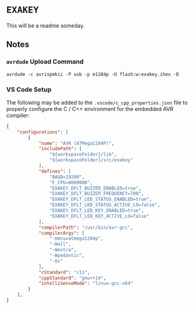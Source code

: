 # `EXAKEY`

This will be a readme someday.

## Notes

### `avrdude` Upload Command

```
avrdude -c avrispmkii -P usb -p m1284p -U flash:w:exakey.ihex -D
```

### VS Code Setup

The following may be added to the `.vscode/c_cpp_properties.json` file to properly configure the C / C++ environment for
the embedded AVR compiler:

```json
{
    "configurations": [
        {
            "name": "AVR (ATMega1284P)",
            "includePath": [
                "${workspaceFolder}/lib",
                "${workspaceFolder}/src/exakey"
            ],
            "defines": [
                "BAUD=19200",
                "F_CPU=8000000",
                "EXAKEY_DFLT_BUZZER_ENABLED=true",
                "EXAKEY_DFLT_BUZZER_FREQUENCY=700",
                "EXAKEY_DFLT_LED_STATUS_ENABLED=true",
                "EXAKEY_DFLT_LED_STATUS_ACTIVE_LO=false",
                "EXAKEY_DFLT_LED_KEY_ENABLED=true",
                "EXAKEY_DFLT_LED_KEY_ACTIVE_LO=false"
            ],
            "compilerPath": "/usr/bin/avr-gcc",
            "compilerArgs": [
                "-mmcu=atmega1284p",
                "-Wall",
                "-Wextra",
                "-Wpedantic",
                "-Os"
            ],
            "cStandard": "c11",
            "cppStandard": "gnu++14",
            "intelliSenseMode": "linux-gcc-x64"
        }
    ],
}
```
